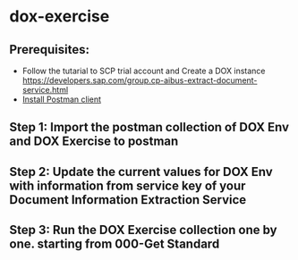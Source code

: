 # dox-exercise

## Prerequisites:
* Follow the tutarial to SCP trial account and Create a DOX instance https://developers.sap.com/group.cp-aibus-extract-document-service.html
* [Install Postman client](https://www.postman.com/downloads/) 

## Step 1: Import the postman collection of DOX Env and DOX Exercise to postman

## Step 2: Update the current values for DOX Env with information from service key of your Document Information Extraction Service

## Step 3: Run the DOX Exercise collection one by one. starting from 000-Get Standard